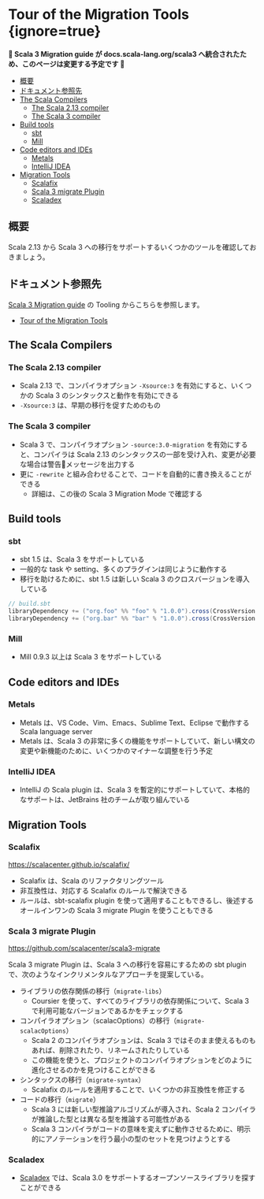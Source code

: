# Tour of the Migration Tools {ignore=true}

**:construction: Scala 3 Migration guide が docs.scala-lang.org/scala3 へ統合されたため、このページは変更する予定です :construction:**

<!-- @import "[TOC]" {cmd="toc" depthFrom=1 depthTo=6 orderedList=false} -->

<!-- code_chunk_output -->

- [概要](#概要)
- [ドキュメント参照先](#ドキュメント参照先)
- [The Scala Compilers](#the-scala-compilers)
  - [The Scala 2.13 compiler](#the-scala-213-compiler)
  - [The Scala 3 compiler](#the-scala-3-compiler)
- [Build tools](#build-tools)
  - [sbt](#sbt)
  - [Mill](#mill)
- [Code editors and IDEs](#code-editors-and-ides)
  - [Metals](#metals)
  - [IntelliJ IDEA](#intellij-idea)
- [Migration Tools](#migration-tools)
  - [Scalafix](#scalafix)
  - [Scala 3 migrate Plugin](#scala-3-migrate-plugin)
  - [Scaladex](#scaladex)

<!-- /code_chunk_output -->


## 概要

Scala 2.13 から Scala 3 への移行をサポートするいくつかのツールを確認しておきましょう。

## ドキュメント参照先

[Scala 3 Migration guide](https://scalacenter.github.io/scala-3-migration-guide/) の Tooling からこちらを参照します。

- [Tour of the Migration Tools](https://scalacenter.github.io/scala-3-migration-guide/docs/tooling/migration-tools.html)


## The Scala Compilers

### The Scala 2.13 compiler

- Scala 2.13 で、コンパイラオプション `-Xsource:3` を有効にすると、いくつかの Scala 3 のシンタックスと動作を有効にできる
- `-Xsource:3` は、早期の移行を促すためのもの

### The Scala 3 compiler

- Scala 3 で、コンパイラオプション `-source:3.0-migration` を有効にすると、コンパイラは Scala 2.13 のシンタックスの一部を受け入れ、変更が必要な場合は警告メッセージを出力する
- 更に `-rewrite` と組み合わせることで、コードを自動的に書き換えることができる
  - 詳細は、この後の Scala 3 Migration Mode で確認する

## Build tools

### sbt

- sbt 1.5 は、Scala 3 をサポートしている
- 一般的な task や setting、多くのプラグインは同じように動作する
- 移行を助けるために、sbt 1.5 は新しい Scala 3 のクロスバージョンを導入している

```scala
// build.sbt
libraryDependency += ("org.foo" %% "foo" % "1.0.0").cross(CrossVersion.for3Use2_13)
libraryDependency += ("org.bar" %% "bar" % "1.0.0").cross(CrossVersion.for2_13Use3)
```

### Mill

- Mill 0.9.3 以上は Scala 3 をサポートしている


## Code editors and IDEs

### Metals

- Metals は、VS Code、Vim、Emacs、Sublime Text、Eclipse で動作する Scala language server
- Metals は、Scala 3 の非常に多くの機能をサポートしていて、新しい構文の変更や新機能のために、いくつかのマイナーな調整を行う予定

### IntelliJ IDEA

- IntelliJ の Scala plugin は、Scala 3 を暫定的にサポートしていて、本格的なサポートは、JetBrains 社のチームが取り組んでいる

## Migration Tools

### Scalafix

https://scalacenter.github.io/scalafix/

- Scalafix は、Scala のリファクタリングツール
- 非互換性は、対応する Scalafix のルールで解決できる
- ルールは、sbt-scalafix plugin を使って適用することもできるし、後述するオールインワンの Scala 3 migrate Plugin を使うこともできる

### Scala 3 migrate Plugin

https://github.com/scalacenter/scala3-migrate

Scala 3 migrate Plugin は、Scala 3 への移行を容易にするための sbt plugin で、次のようなインクリメンタルなアプローチを提案している。

- ライブラリの依存関係の移行（`migrate-libs`）
  - Coursier を使って、すべてのライブラリの依存関係について、Scala 3 で利用可能なバージョンであるかをチェックする
- コンパイラオプション（scalacOptions）の移行（`migrate-scalacOptions`）
  - Scala 2 のコンパイラオプションは、Scala 3 ではそのまま使えるものもあれば、削除されたり、リネームされたりしている
  - この機能を使うと、プロジェクトのコンパイラオプションをどのように進化させるのかを見つけることができる
- シンタックスの移行（`migrate-syntax`）
  - Scalafix のルールを適用することで、いくつかの非互換性を修正する
- コードの移行（`migrate`）
  - Scala 3 には新しい型推論アルゴリズムが導入され、Scala 2 コンパイラが推論した型とは異なる型を推論する可能性がある
  - Scala 3 コンパイラがコードの意味を変えずに動作させるために、明示的にアノテーションを行う最小の型のセットを見つけようとする

### Scaladex

- [Scaladex](https://index.scala-lang.org/search?q=*&scalaVersions=scala3) では、Scala 3.0 をサポートするオープンソースライブラリを探すことができる
